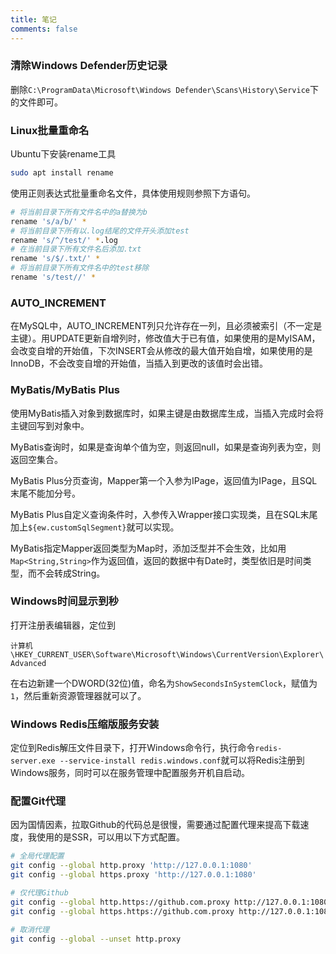 ```yaml
---
title: 笔记
comments: false
---
```


### 清除Windows Defender历史记录

删除`C:\ProgramData\Microsoft\Windows Defender\Scans\History\Service`下的文件即可。

### Linux批量重命名

Ubuntu下安装rename工具

```bash
sudo apt install rename
```

使用正则表达式批量重命名文件，具体使用规则参照下方语句。

```bash
# 将当前目录下所有文件名中的a替换为b
rename 's/a/b/' *
# 将当前目录下所有以.log结尾的文件开头添加test
rename 's/^/test/' *.log
# 在当前目录下所有文件名后添加.txt
rename 's/$/.txt/' *
# 将当前目录下所有文件名中的test移除
rename 's/test//' *
```

### AUTO_INCREMENT

在MySQL中，AUTO_INCREMENT列只允许存在一列，且必须被索引（不一定是主键）。用UPDATE更新自增列时，修改值大于已有值，如果使用的是MyISAM，会改变自增的开始值，下次INSERT会从修改的最大值开始自增，如果使用的是InnoDB，不会改变自增的开始值，当插入到更改的该值时会出错。

### MyBatis/MyBatis Plus

使用MyBatis插入对象到数据库时，如果主键是由数据库生成，当插入完成时会将主键回写到对象中。

MyBatis查询时，如果是查询单个值为空，则返回null，如果是查询列表为空，则返回空集合。

MyBatis Plus分页查询，Mapper第一个入参为IPage，返回值为IPage，且SQL末尾不能加分号。

MyBatis Plus自定义查询条件时，入参传入Wrapper接口实现类，且在SQL末尾加上`${ew.customSqlSegment}`就可以实现。

MyBatis指定Mapper返回类型为Map时，添加泛型并不会生效，比如用`Map<String,String>`作为返回值，返回的数据中有Date时，类型依旧是时间类型，而不会转成String。

### Windows时间显示到秒

打开注册表编辑器，定位到

`计算机\HKEY_CURRENT_USER\Software\Microsoft\Windows\CurrentVersion\Explorer\Advanced`

在右边新建一个DWORD(32位)值，命名为`ShowSecondsInSystemClock`，赋值为`1`，然后重新资源管理器就可以了。

### Windows Redis压缩版服务安装

定位到Redis解压文件目录下，打开Windows命令行，执行命令`redis-server.exe --service-install redis.windows.conf`就可以将Redis注册到Windows服务，同时可以在服务管理中配置服务开机自启动。

### 配置Git代理

因为国情因素，拉取Github的代码总是很慢，需要通过配置代理来提高下载速度，我使用的是SSR，可以用以下方式配置。

```bash
# 全局代理配置
git config --global http.proxy 'http://127.0.0.1:1080'
git config --global https.proxy 'http://127.0.0.1:1080'

# 仅代理Github
git config --global http.https://github.com.proxy http://127.0.0.1:1080
git config --global https.https://github.com.proxy http://127.0.0.1:1080

# 取消代理
git config --global --unset http.proxy
```

